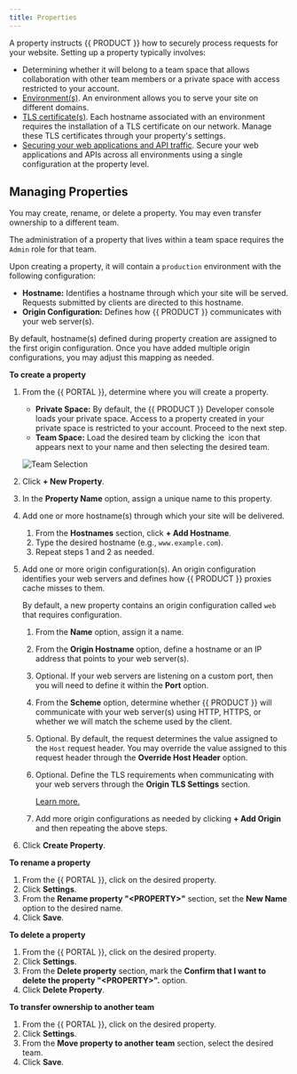 ```yaml
---
title: Properties
---
```


A property instructs {{ PRODUCT }} how to securely process requests for your website. Setting up a property typically involves:

-   Determining whether it will belong to a team space that allows collaboration with other team members or a private space with access restricted to your account.
-   [Environment(s)](/guides/basics/environments). An environment allows you to serve your site on different domains.
-   [TLS certificate(s)](/guides/security/tls_certificates). Each hostname associated with an environment requires the installation of a TLS certificate on our network. Manage these TLS certificates through your property's settings. 
-   [Securing your web applications and API traffic](/guides/security/waf). Secure your web applications and APIs across all environments using a single configuration at the property level.

## Managing Properties

You may create, rename, or delete a property. You may even transfer ownership to a different team. 

<Callout type="important">

  The administration of a property that lives within a team space requires the `Admin` role for that team.

</Callout>

Upon creating a property, it will contain a `production` environment with the following configuration:

-   **Hostname:** Identifies a hostname through which your site will be served. Requests submitted by clients are directed to this hostname.
-   **Origin Configuration:** Defines how {{ PRODUCT }} communicates with your web server(s). 

<Callout type="info">

  By default, hostname(s) defined during property creation are assigned to the first origin configuration. Once you have added multiple origin configurations, you may adjust this mapping as needed. 

</Callout>

**To create a property**
1.  From the {{ PORTAL }}, determine where you will create a property.
    -   **Private Space:** By default, the {{ PRODUCT }} Developer console loads your private space. Access to a property created in your private space is restricted to your account. Proceed to the next step.
    -   **Team Space:** Load the desired team by clicking the <img data-inline-img src="/images/icons/menu-1.png" alt="" /> icon that appears next to your name and then selecting the desired team.

    ![Team Selection](/images/basics/team-selection.png)

2.  Click **+ New Property**.
3.  In the **Property Name** option, assign a unique name to this property.
4.  Add one or more hostname(s) through which your site will be delivered.
    1.  From the **Hostnames** section, click **+ Add Hostname**.
    2.  Type the desired hostname (e.g., `www.example.com`).
    3.  Repeat steps 1 and 2 as needed.

5.  Add one or more origin configuration(s). An origin configuration identifies your web servers and defines how {{ PRODUCT }} proxies cache misses to them.

    By default, a new property contains an origin configuration called `web` that requires configuration.

    1.  From the **Name** option, assign it a name. 
    2.  From the **Origin Hostname** option, define a hostname or an IP address that points to your web server(s).
    3.  Optional. If your web servers are listening on a custom port, then you will need to define it within the **Port** option. 
    4.  From the **Scheme** option, determine whether {{ PRODUCT }} will communicate with your web server(s) using HTTP, HTTPS, or whether we will match the scheme used by the client.
    5.  Optional. By default, the request determines the value assigned to the `Host` request header. You may override the value assigned to this request header through the **Override Host Header** option.
    6.  Optional. Define the TLS requirements when communicating with your web servers through the **Origin TLS Settings** section. 

        [Learn more.](/guides/basics/hostnames_and_origins#origin)
    7.  Add more origin configurations as needed by clicking **+ Add Origin** and then repeating the above steps.

6.  Click **Create Property**.

**To rename a property**
1.  From the {{ PORTAL }}, click on the desired property.
2.  Click **Settings**.
3.  From the **Rename property "&lt;PROPERTY>"** section, set the **New Name** option to the desired name.
4.  Click **Save**.

**To delete a property**
1.  From the {{ PORTAL }}, click on the desired property.
2.  Click **Settings**.
3.  From the **Delete property** section, mark the **Confirm that I want to delete the property "&lt;PROPERTY>".** option. 
4.  Click **Delete Property**.

**To transfer ownership to another team**
1.  From the {{ PORTAL }}, click on the desired property.
2.  Click **Settings**.
3.  From the **Move property to another team** section, select the desired team.
4.  Click **Save**.